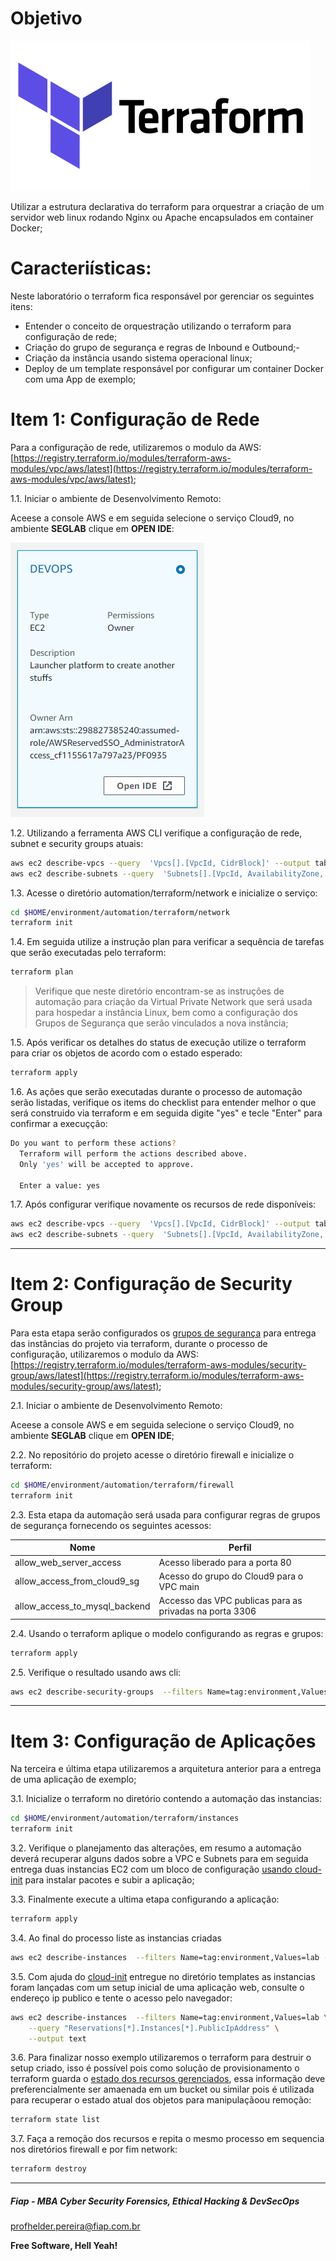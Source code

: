 # Objetivo

![TERRAFORM_01](images/TERRAFORM_01.png)

Utilizar a estrutura declarativa do terraform para orquestrar a criação de um servidor web linux rodando Nginx ou Apache encapsulados em container Docker;

# Caracteriísticas:

Neste laboratório o terraform fica responsável por gerenciar os seguintes itens:

- Entender o conceito de orquestração utilizando o terraform para configuração de rede;
- Criação do grupo de segurança e regras de Inbound e Outbound;- 
- Criação da instância usando sistema operacional linux;
- Deploy de um template responsável por configurar um container Docker com uma App de exemplo;

# Item 1: Configuração de Rede

Para a configuração de rede, utilizaremos o modulo da AWS:
[https://registry.terraform.io/modules/terraform-aws-modules/vpc/aws/latest](https://registry.terraform.io/modules/terraform-aws-modules/vpc/aws/latest);

1.1. Iniciar o ambiente de Desenvolvimento Remoto:

Aceese a console AWS e em seguida selecione o serviço Cloud9, no ambiente **SEGLAB** clique em **OPEN IDE**:

![CLOUD9_04](../cloud9/images/CLOUD9_04.PNG)

1.2. Utilizando a ferramenta AWS CLI verifique a configuração de rede, subnet e security groups atuais:

```sh
aws ec2 describe-vpcs --query  'Vpcs[].[VpcId, CidrBlock]' --output table
aws ec2 describe-subnets --query  'Subnets[].[VpcId, AvailabilityZone, CidrBlock]' --output table
```

1.3. Acesse o diretório automation/terraform/network e inicialize o serviço:

```sh
cd $HOME/environment/automation/terraform/network
terraform init
```

1.4. Em seguida utilize a instrução plan para verificar a sequência de tarefas que serão executadas pelo terraform:

```sh
terraform plan
```

> Verifique que neste diretório encontram-se as instruções de automação para criação da Virtual Private Network que será usada para hospedar a instância Linux, bem como a configuração dos Grupos de Segurança que serão vinculados a nova instância;

1.5. Após verificar os detalhes do status de execução utilize o terraform para criar os objetos de acordo com o estado esperado:

```sh
terraform apply
```

1.6. As ações que serão executadas durante o processo de automação serão listadas, verifique os items do checklist para entender melhor o que será construido via terraform e em seguida digite "yes" e tecle "Enter" para confirmar a execuçção:

```sh
Do you want to perform these actions?
  Terraform will perform the actions described above.
  Only 'yes' will be accepted to approve.

  Enter a value: yes
```

1.7. Após configurar verifique novamente os recursos de rede disponíveis:

```sh
aws ec2 describe-vpcs --query  'Vpcs[].[VpcId, CidrBlock]' --output table
aws ec2 describe-subnets --query  'Subnets[].[VpcId, AvailabilityZone, CidrBlock]' --output table
```

---

# Item 2: Configuração de Security Group

Para esta etapa serão configurados os [grupos de segurança](https://github.com/fiapsecdevops/automation/tree/main/conceitos/SecurityGroups.md) para entrega das instâncias do projeto via terraform, durante o processo de configuração, utilizaremos o modulo da AWS:
[https://registry.terraform.io/modules/terraform-aws-modules/security-group/aws/latest](https://registry.terraform.io/modules/terraform-aws-modules/security-group/aws/latest);

2.1. Iniciar o ambiente de Desenvolvimento Remoto:

Aceese a console AWS e em seguida selecione o serviço Cloud9, no ambiente **SEGLAB** clique em **OPEN IDE**;

2.2. No repositório do projeto acesse o diretório firewall e inicialize o terraform:

```sh
cd $HOME/environment/automation/terraform/firewall
terraform init
```

2.3. Esta etapa da automação será usada para configurar regras de grupos de segurança fornecendo os seguintes acessos:

| Nome                          | Perfil                                                  |
|-------------------------------|---------------------------------------------------------|
| allow_web_server_access       | Acesso liberado para a porta 80                         |
| allow_access_from_cloud9_sg   | Acesso do grupo do Cloud9 para o VPC main               |
| allow_access_to_mysql_backend | Accesso das VPC publicas para as privadas na porta 3306 |

2.4. Usando o terraform aplique o modelo configurando as regras e grupos:

```sh
terraform apply
```

2.5. Verifique o resultado usando aws cli:

```sh
aws ec2 describe-security-groups  --filters Name=tag:environment,Values=lab --output json
```

---

# Item 3: Configuração de Aplicações

Na terceira e última etapa utilizaremos a arquitetura anterior para a entrega de uma aplicação de exemplo;

3.1. Inicialize o terraform no diretório contendo a automação das instancias:

```sh
cd $HOME/environment/automation/terraform/instances
terraform init
```

3.2. Verifique o planejamento das alterações, em resumo a automação deverá recuperar alguns dados sobre a VPC e Subnets para em seguida entrega duas instancias EC2 com um bloco de configuração [usando cloud-init](https://cloudinit.readthedocs.io/en/latest/) para instalar pacotes e subir a aplicação;

3.3. Finalmente execute a ultima etapa configurando a aplicação:

```sh
terraform apply
```

3.4. Ao final do processo liste as instancias criadas

```sh
aws ec2 describe-instances  --filters Name=tag:environment,Values=lab --output json
```

3.5. Com ajuda do [cloud-init](https://cloud-init.io/) entregue no diretório templates as instancias foram lançadas com um setup inicial de uma aplicação web, consulte o endereço ip publico e tente o acesso pelo navegador:

```sh
aws ec2 describe-instances  --filters Name=tag:environment,Values=lab \
    --query "Reservations[*].Instances[*].PublicIpAddress" \
    --output text 
```

3.6. Para finalizar nosso exemplo utilizaremos o terraform para destruir o setup criado, isso é possível pois como solução de provisionamento o terraform guarda o [estado dos recursos gerenciados](https://www.terraform.io/language/state), essa informação deve preferencialmente ser amaenada em um bucket ou similar pois é utilizada para recuperar o estado atual dos objetos para manipulaçãoou remoção:

```sh
terraform state list
```

3.7. Faça a remoção dos recursos e repita o mesmo processo em sequencia nos diretórios firewall e por fim network:

```sh
terraform destroy
```

---

##### Fiap - MBA Cyber Security Forensics, Ethical Hacking & DevSecOps
profhelder.pereira@fiap.com.br

**Free Software, Hell Yeah!**
